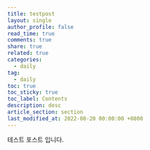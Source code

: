 ```yaml
---
title: testpost
layout: single
author_profile: false
read_time: true
comments: true
share: true
related: true
categories:
  - daily
tag:
  - daily
toc: true
toc_sticky: true
toc_label: Contents
description: desc
article_section: section
last_modified_at: 2022-08-20 00:00:00 +0800
---
```

테스트 포스트 입니다.
